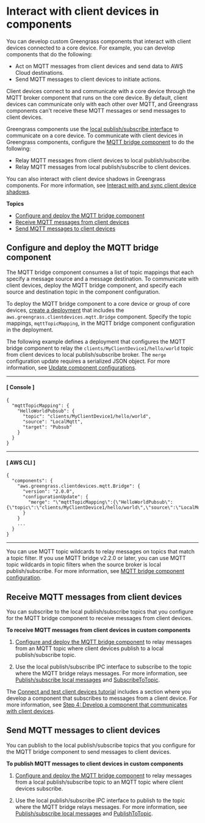 # Interact with client devices in components<a name="interact-with-client-devices-in-components"></a>

You can develop custom Greengrass components that interact with client devices connected to a core device\. For example, you can develop components that do the following:
+ Act on MQTT messages from client devices and send data to AWS Cloud destinations\.
+ Send MQTT messages to client devices to initiate actions\.

Client devices connect to and communicate with a core device through the MQTT broker component that runs on the core device\. By default, client devices can communicate only with each other over MQTT, and Greengrass components can't receive these MQTT messages or send messages to client devices\.

Greengrass components use the [local publish/subscribe interface](ipc-publish-subscribe.md) to communicate on a core device\. To communicate with client devices in Greengrass components, configure the [MQTT bridge component](mqtt-bridge-component.md) to do the following:
+ Relay MQTT messages from client devices to local publish/subscribe\.
+ Relay MQTT messages from local publish/subscribe to client devices\.

You can also interact with client device shadows in Greengrass components\. For more information, see [Interact with and sync client device shadows](work-with-client-device-shadows.md)\.

**Topics**
+ [Configure and deploy the MQTT bridge component](#deploy-mqtt-bridge-pubsub)
+ [Receive MQTT messages from client devices](#receive-client-device-messages)
+ [Send MQTT messages to client devices](#send-client-device-messages)

## Configure and deploy the MQTT bridge component<a name="deploy-mqtt-bridge-pubsub"></a>

The MQTT bridge component consumes a list of topic mappings that each specify a message source and a message destination\. To communicate with client devices, deploy the MQTT bridge component, and specify each source and destination topic in the component configuration\.

<a name="create-mqtt-bridge-deployment-info"></a>To deploy the MQTT bridge component to a core device or group of core devices, [create a deployment](create-deployments.md) that includes the `aws.greengrass.clientdevices.mqtt.Bridge` component\. Specify the topic mappings, `mqttTopicMapping`, in the MQTT bridge component configuration in the deployment\.

The following example defines a deployment that configures the MQTT bridge component to relay the `clients/MyClientDevice1/hello/world` topic from client devices to local publish/subscribe broker\. The `merge` configuration update requires a serialized JSON object\. For more information, see [Update component configurations](update-component-configurations.md)\.

------
#### [ Console ]

```
{
  "mqttTopicMapping": {
    "HelloWorldPubsub": {
      "topic": "clients/MyClientDevice1/hello/world",
      "source": "LocalMqtt",
      "target": "Pubsub"
    }
  }
}
```

------
#### [ AWS CLI ]

```
{
  "components": {
    "aws.greengrass.clientdevices.mqtt.Bridge": {
      "version": "2.0.0",
      "configurationUpdate": {
        "merge": "\"mqttTopicMapping\":{\"HelloWorldPubsub\":{\"topic\":\"clients/MyClientDevice1/hello/world\",\"source\":\"LocalMqtt\",\"target\":\"Pubsub\"}}}"
      }
    }
    ...
  }
}
```

------

You can use MQTT topic wildcards to relay messages on topics that match a topic filter\. If you use MQTT bridge v2\.2\.0 or later, you can use MQTT topic wildcards in topic filters when the source broker is local publish/subscribe\. For more information, see [MQTT bridge component configuration](mqtt-bridge-component.md#mqtt-bridge-component-configuration)\.

## Receive MQTT messages from client devices<a name="receive-client-device-messages"></a>

You can subscribe to the local publish/subscribe topics that you configure for the MQTT bridge component to receive messages from client devices\.

**To receive MQTT messages from client devices in custom components**

1. [Configure and deploy the MQTT bridge component](#deploy-mqtt-bridge-pubsub) to relay messages from an MQTT topic where client devices publish to a local publish/subscribe topic\.

1. Use the local publish/subscribe IPC interface to subscribe to the topic where the MQTT bridge relays messages\. For more information, see [Publish/subscribe local messages](ipc-publish-subscribe.md) and [SubscribeToTopic](ipc-publish-subscribe.md#ipc-operation-subscribetotopic)\.

The [Connect and test client devices tutorial](client-devices-tutorial.md) includes a section where you develop a component that subscribes to messages from a client device\. For more information, see [Step 4: Develop a component that communicates with client devices](client-devices-tutorial.md#develop-client-device-subscriber-component)\.

## Send MQTT messages to client devices<a name="send-client-device-messages"></a>

You can publish to the local publish/subscribe topics that you configure for the MQTT bridge component to send messages to client devices\.

**To publish MQTT messages to client devices in custom components**

1. [Configure and deploy the MQTT bridge component](#deploy-mqtt-bridge-pubsub) to relay messages from a local publish/subscribe topic to an MQTT topic where client devices subscribe\.

1. Use the local publish/subscribe IPC interface to publish to the topic where the MQTT bridge relays messages\. For more information, see [Publish/subscribe local messages](ipc-publish-subscribe.md) and [PublishToTopic](ipc-publish-subscribe.md#ipc-operation-publishtotopic)\.